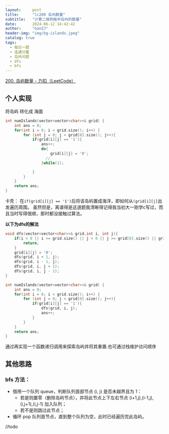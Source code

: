 ```yaml
---
layout:     post
title:      "lc200 岛屿数量"
subtitle:   "计算二维网格中岛屿的数量"
date:       2024-06-12 14:42:42
author:     "GanZJ"
header-img: "img/bg-islands.jpeg"
catalog: true
tags:
  - 每日一题
  - 连通分量
  - 岛屿问题
  - dfs
  - bfs
---
```




[200. 岛屿数量 - 力扣（LeetCode）](https://leetcode.cn/problems/number-of-islands/description/)

## 个人实现

将岛屿 转化成 海面 

```cpp
int numIslands(vector<vector<char>>& grid) {
    int ans = 0;
    for(int i = 0; i < grid.size(); i++) {
        for (int j = 0; j < grid[0].size(); j++){
            if(grid[i][j] == '1'){
                ans++;
                do{
                    grid[i][j] = '0';
                  //
                }while(1);

            }
        }
    }  
    return ans;     
}
```

卡壳： 在`if(grid[i][j] == '1')`后将该岛屿置成海洋，即如何从`(grid[i][j]`出发遍历周围。 虽然但是，离谱得是这道题我清晰得记得我当初大一刚学c写过，而且当时写得很顺，那时都没接触过算法。



**以下为dfs的解法**

```cpp
void dfs(vector<vector<char>>& grid,int i, int j){
    if(i < 0 || i >= grid.size() || j < 0 || j >= grid[0].size() || grid[i][j] == '0'){
        return;
    }
    grid[i][j] = '0';
    dfs(grid, i + 1, j);
    dfs(grid, i - 1, j);
    dfs(grid, i, j + 1);
    dfs(grid, i, j - 1);
}

int numIslands(vector<vector<char>>& grid) {
    int ans = 0;
    for(int i = 0; i < grid.size(); i++) {
        for (int j = 0; j < grid[0].size(); j++){
            if(grid[i][j] == '1'){
                dfs(grid, i, j);
                ans++;
            }
        }
    }  
    return ans;     
}
```

通过再实现一个函数递归调用来探索岛屿并将其重置.也可通过栈维护访问顺序

## 其他思路

### bfs 方法：

- 借用一个队列 queue，判断队列首部节点 (i, j) 是否未越界且为 1：
  - 若是则置零（删除岛屿节点），并将此节点上下左右节点 (i+1,j),(i-1,j),(i,j+1),(i,j-1) 加入队列；
  - 若不是则跳过此节点；
- 循环 pop 队列首节点，直到整个队列为空，此时已经遍历完此岛屿。

//todo





